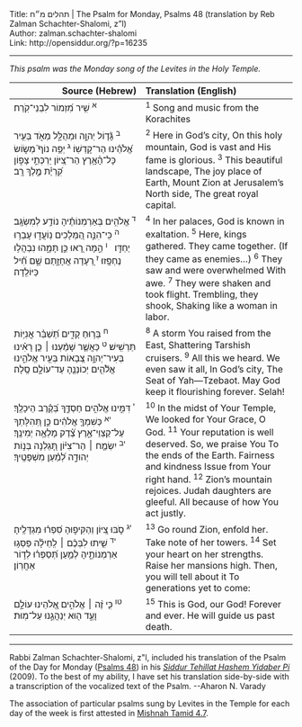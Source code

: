 <html>
<head></head>
<body>
Title: תהלים מ״ח | The Psalm for Monday, Psalms 48 (translation by Reb Zalman Schachter-Shalomi, z”l)<br />
Author: zalman.schachter-shalomi<br />
Link: http://opensiddur.org/?p=16235
<p />
<hr />

<div class="english" style="margin-left: auto;margin-right: auto;">
<em>This psalm was the Monday song of the Levites in the Holy Temple.</em>
</div>

<table style="margin-left: auto;margin-right: auto;" class="draggable">
<thead><tr><th id="x" style="text-align: right;">Source (Hebrew)</th><th style="text-align: left;">Translation (English)</th></tr></thead>
<tbody>
<tr>
<td style="vertical-align:top;" width="46%">
<div class="liturgy"><span lang="he">
<sup>א</sup>&nbsp;<span class="instruction">שִׁ֥יר מִ֝זְמוֹר לִבְנֵי־קֹֽרַח׃</span>
</span></div>
</td>
 
<td style="vertical-align:top;" width="53%">
<div class="english">
<sup>1</sup>&nbsp;Song and music from the Korachites
</div></td>
</tr>


<tr>
<td style="vertical-align:top;" width="46%">
<div class="liturgy"><span lang="he">
<sup>ב</sup>&nbsp;גָּ֘ד֤וֹל יְהוָ֣ה 
וּמְהֻלָּ֣ל מְאֹ֑ד בְּעִ֥יר אֱ֝לֹהֵ֗ינוּ 
הַר־קָדְשֽׁוֹ׃
<sup>ג</sup>&nbsp;יְפֵ֥ה נוֹף֮ 
מְשׂ֪וֹשׂ כָּל־הָ֫אָ֥רֶץ 
הַר־צִ֭יּוֹן 
יַרְכְּתֵ֣י צָפ֑וֹן 
קִ֝רְיַ֗ת מֶ֣לֶךְ רָֽב׃
</span></div>
</td>
 
<td style="vertical-align:top;" width="53%">
<div class="english">
<sup>2</sup>&nbsp;Here in God’s city,
On this holy mountain,
God is vast and His fame is glorious.
<sup>3</sup>&nbsp;This beautiful landscape,
The joy place of Earth,
Mount Zion 
at Jerusalem’s North side,
The great royal capital.
</div></td>
</tr>


<tr>
<td style="vertical-align:top;" width="46%">
<div class="liturgy"><span lang="he">
<sup>ד</sup>&nbsp;אֱלֹהִ֥ים בְּאַרְמְנוֹתֶ֗יהָ נוֹדַ֥ע 
לְמִשְׂגָּֽב׃
<sup>ה</sup>&nbsp;כִּֽי־הִנֵּ֣ה הַ֭מְּלָכִים נֽוֹעֲד֑וּ 
עָבְר֥וּ יַחְדָּֽו׃
&nbsp;
<sup>ו</sup>&nbsp;הֵ֣מָּה רָ֭אוּ כֵּ֣ן תָּמָ֑הוּ 
נִבְהֲל֥וּ נֶחְפָּֽזוּ׃
<sup>ז</sup>&nbsp;רְ֭עָדָה 
אֲחָזָ֣תַם שָׁ֑ם 
חִ֝֗יל כַּיּוֹלֵֽדָה׃
</span></div>
</td>
 
<td style="vertical-align:top;" width="53%">
<div class="english">
<sup>4</sup>&nbsp;In her palaces,
God is known in exaltation.
<sup>5</sup>&nbsp;Here, kings gathered.
They came together.
(If they came as enemies…)
<sup>6</sup>&nbsp;They saw and were overwhelmed 
With awe.
<sup>7</sup>&nbsp;They were shaken and took flight.
Trembling, they shook,
Shaking like a woman in labor.
</div></td>
</tr>


<tr>
<td style="vertical-align:top;" width="46%">
<div class="liturgy"><span lang="he">
<sup>ח</sup>&nbsp;בְּר֥וּחַ קָדִ֑ים 
תְּ֝שַׁבֵּ֗ר אֳנִיּ֥וֹת תַּרְשִֽׁישׁ׃
<sup>ט</sup>&nbsp;כַּאֲשֶׁ֤ר שָׁמַ֨עְנוּ ׀ 
כֵּ֤ן רָאִ֗ינוּ 
בְּעִיר־יְהוָ֣ה 
צְ֭בָאוֹת בְּעִ֣יר אֱלֹהֵ֑ינוּ 
אֱלֹ֘הִ֤ים יְכוֹנְנֶ֖הָ עַד־עוֹלָ֣ם סֶֽלָה׃
</span></div>
</td>
 
<td style="vertical-align:top;" width="53%">
<div class="english">
<sup>8</sup>&nbsp;A storm You raised from the East,
Shattering Tarshish cruisers.
<sup>9</sup>&nbsp;All this we heard.
We even saw it all,
In God’s city,
The Seat of Yah—Tzebaot.
May God  keep it flourishing forever.  Selah!
</div></td>
</tr>


<tr>
<td style="vertical-align:top;" width="46%">
<div class="liturgy"><span lang="he">
<sup>י</sup>&nbsp;דִּמִּ֣ינוּ אֱלֹהִ֣ים 
חַסְדֶּ֑ךָ 
בְּ֝קֶ֗רֶב הֵיכָלֶֽךָ׃
<sup>יא</sup>&nbsp;כְּשִׁמְךָ֤ אֱלֹהִ֗ים 
כֵּ֣ן תְּ֭הִלָּתְךָ 
עַל־קַצְוֵי־אֶ֑רֶץ 
צֶ֝֗דֶק 
מָלְאָ֥ה יְמִינֶֽךָ׃
<sup>יב</sup>&nbsp;יִשְׂמַ֤ח ׀ הַר־צִיּ֗וֹן 
תָּ֭גֵלְנָה בְּנ֣וֹת יְהוּדָ֑ה 
לְ֝מַ֗עַן מִשְׁפָּטֶֽיךָ׃
</span></div>
</td>
 
<td style="vertical-align:top;" width="53%">
<div class="english">
<sup>10</sup>&nbsp;In the midst of Your Temple,
We looked for Your Grace, 
O God.
<sup>11</sup>&nbsp;Your reputation is well deserved.
So, we praise You
To the ends of the Earth.
Fairness and kindness
Issue from Your right hand.
<sup>12</sup>&nbsp;Zion’s mountain rejoices.
Judah daughters are gleeful.
All because of how You act justly.
</div></td>
</tr>


<tr>
<td style="vertical-align:top;" width="46%">
<div class="liturgy"><span lang="he">
<sup>יג</sup>&nbsp;סֹ֣בּוּ צִ֭יּוֹן וְהַקִּיפ֑וּהָ 
סִ֝פְר֗וּ מִגְדָּלֶֽיהָ׃
<sup>יד</sup>&nbsp;שִׁ֤יתוּ לִבְּכֶ֨ם ׀ 
לְֽחֵילָ֗ה פַּסְּג֥וּ אַרְמְנוֹתֶ֑יהָ 
לְמַ֥עַן תְּ֝סַפְּר֗וּ 
לְד֣וֹר אַחֲרֽוֹן׃
</span></div>
</td>
 
<td style="vertical-align:top;" width="53%">
<div class="english">
<sup>13</sup>&nbsp;Go round Zion, enfold her.
Take note of her towers.
<sup>14</sup>&nbsp;Set your heart on her strengths.
Raise her mansions high.
Then, you will tell about it
To generations yet to come:
</div></td>
</tr>


<tr>
<td style="vertical-align:top;" width="46%">
<div class="liturgy"><span lang="he">
<sup>טו</sup>&nbsp;כִּ֤י זֶ֨ה ׀ אֱלֹהִ֣ים אֱ֭לֹהֵינוּ 
עוֹלָ֣ם וָעֶ֑ד 
ה֖וּא יְנַהֲגֵ֣נוּ עַל־מֽוּת׃
</span></div>
</td>
 
<td style="vertical-align:top;" width="53%">
<div class="english">
<sup>15</sup>&nbsp;This is God, our God!
Forever and ever.
He will guide us past death.
</div></td>
 </tr>
</tbody></table>

<hr />

Rabbi Zalman Schachter-Shalomi, z"l, included his translation of the Psalm of the Day for Monday (<a href="https://en.wikipedia.org/wiki/Psalm_48">Psalms 48</a>) in his <em><a href="https://opensiddur.org/siddurim/ha-ari/neo-hasidut/reb-zalmans-open-siddur-tehillat-hashem/">Siddur Tehillat Hashem Yidaber Pi</a></em> (2009). To the best of my ability, I have set his translation side-by-side with a transcription of the vocalized text of the Psalm. --Aharon N. Varady

The association of particular psalms sung by Levites in the Temple for each day of the week is first attested in <a href="https://www.sefaria.org/Mishnah_Tamid.7.4?lang=bi">Mishnah Tamid 4.7</a>.
</body>
</html>